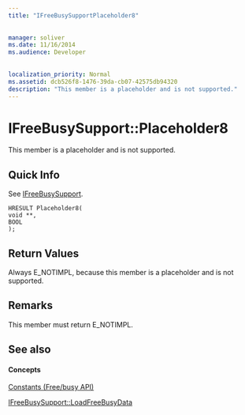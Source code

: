 ```yaml
---
title: "IFreeBusySupportPlaceholder8"
 
 
manager: soliver
ms.date: 11/16/2014
ms.audience: Developer
 
 
localization_priority: Normal
ms.assetid: dcb526f8-1476-39da-cb07-42575db94320
description: "This member is a placeholder and is not supported."
---
```


# IFreeBusySupport::Placeholder8

This member is a placeholder and is not supported.
  
## Quick Info

See [IFreeBusySupport](ifreebusysupport.md).
  
```
HRESULT Placeholder8( 
void **, 
BOOL  
);
```

## Return Values

Always E_NOTIMPL, because this member is a placeholder and is not supported.
  
## Remarks

This member must return E_NOTIMPL.
  
## See also

#### Concepts

[Constants (Free/busy API)](constants-free-busy-api.md)
  
[IFreeBusySupport::LoadFreeBusyData](ifreebusysupport-loadfreebusydata.md)

